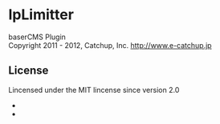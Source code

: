IpLimitter
==========
baserCMS Plugin  
Copyright 2011 - 2012, Catchup, Inc. <http://www.e-catchup.jp>

License
-------

Lincensed under the MIT lincense since version 2.0

-
-

